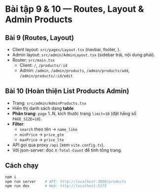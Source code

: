 # Bài tập 9 & 10 — Routes, Layout & Admin Products

## Bài 9 (Routes, Layout)
- Client layout: `src/pages/Layout.tsx` (navbar, footer, <Outlet/>).
- Admin layout: `src/admin/AdminLayout.tsx` (sidebar trái, nội dung phải).
- Router: `src/main.tsx`
  - Client: `/`, `/products/:id`
  - Admin: `/admin`, `/admin/products`, `/admin/products/add`, `/admin/products/:id/edit`

## Bài 10 (Hoàn thiện List Products Admin)
- Trang: `src/admin/AdminProducts.tsx`
- Hiển thị danh sách dạng **table**.
- **Phân trang**: `page` 1..N, kích thước trang `limit=10` (đặt hằng số `PAGE_SIZE=10`).
- **Filter**:
  - `search` theo tên → `name_like`
  - `minPrice` → `price_gte`
  - `maxPrice` → `price_lte`
- API gọi qua proxy `/api` (xem `vite.config.ts`).
- Với json-server: đọc `X-Total-Count` để tính tổng trang.

## Cách chạy
```bash
npm i
npm run server    # API: http://localhost:3000/products
npm run dev       # Web: http://localhost:5173
```
